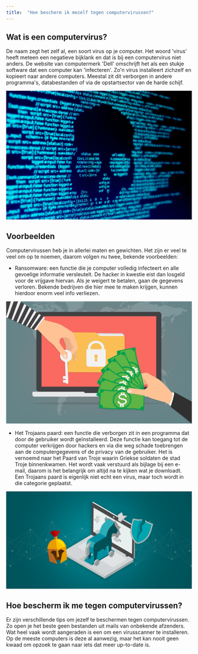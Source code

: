 ```yaml
---
title:  "Hoe bescherm ik mezelf tegen computervirussen?"
---
```


## Wat is een computervirus?

De naam zegt het zelf al, een soort virus op je computer. Het woord 'virus' heeft meteen een negatieve bijklank en dat is bij een computervirus niet anders. De website van computermerk 'Dell' omschrijft het als een stukje software dat een computer kan 'infecteren'. Zo'n virus installeert zichzelf en kopieert naar andere computers. Meestal zit dit verborgen in andere programma's, databestanden of via de opstartsector van de harde schijf.

![illustratie](/assets/images/computervirussen.jpg)

<!--more-->

## Voorbeelden

Computervirussen heb je in allerlei maten en gewichten. Het zijn er veel te veel om op te noemen, daarom volgen nu twee, bekende voorbeelden:

- Ransomware: een functie die je computer volledig infecteert en alle gevoelige informatie versleutelt. De hacker in kwestie eist dan losgeld voor de vrijgave hiervan. Als je weigert te betalen, gaan de gegevens verloren. Bekende bedrijven die hier mee te maken krijgen, kunnen hierdoor enorm veel info verliezen. 

![illustratie van Randsomware](/assets/images/ransomware.jpg)

- Het Trojaans paard: een functie die verborgen zit in een programma dat door de gebruiker wordt geïnstalleerd. Deze functie kan toegang tot de computer verkrijgen door hackers en via die weg schade toebrengen aan de computergegevens of de privacy van de gebruiker. Het is vernoemd naar het Paard van Troje waarin Griekse soldaten de stad Troje binnenkwamen. Het wordt vaak verstuurd als bijlage bij een e-mail, daarom is het belangrijk om altijd na te kijken wat je downloadt. Een Trojaans paard is eigenlijk niet echt een virus, maar toch wordt in die categorie geplaatst. 

![illustratie van een Trojaans paard](/assets/images/Trojaans_Paard.png)

## Hoe bescherm ik me tegen computervirussen?

Er zijn verschillende tips om jezelf te beschermen tegen computervirussen. Zo open je het beste geen bestanden uit mails van onbekende afzenders. Wat heel vaak wordt aangeraden is een om een virusscanner te installeren. Op de meeste computers is deze al aanwezig, maar het kan nooit geen kwaad om opzoek te gaan naar iets dat meer up-to-date is.
